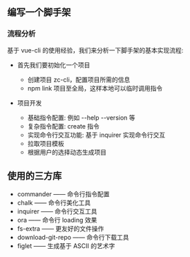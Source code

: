 ## 编写一个脚手架

### 流程分析
基于 vue-cli 的使用经验，我们来分析一下脚手架的基本实现流程:

- 首先我们要初始化一个项目

  - 创建项目 zc-cli，配置项目所需的信息
  - npm link 项目至全局，这样本地可以临时调用指令


- 项目开发

  - 基础指令配置: 例如 --help --version 等
  - 复杂指令配置: create 指令
  - 实现命令行交互功能: 基于 inquirer 实现命令行交互
  - 拉取项目模板
  - 根据用户的选择动态生成项目

## 使用的三方库

- commander —— 命令行指令配置
- chalk —— 命令行美化工具
- inquirer —— 命令行交互工具
- ora —— 命令行 loading 效果
- fs-extra —— 更友好的文件操作
- download-git-repo —— 命令行下载工具
- figlet —— 生成基于 ASCII 的艺术字